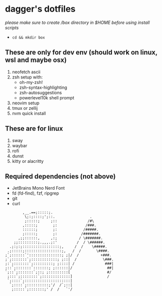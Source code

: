 # dagger's dotfiles

_please make sure to create /box directory in $HOME before using install scripts_
- `cd && mkdir box`

These are only for dev env (should work on linux, wsl and maybe osx)
---
1. neofetch ascii
2. zsh setup with:
    - oh-my-zsh!
    - zsh-syntax-highlighting
    - zsh-autosuggestions
    - powerlevel10k shell prompt
3. neovim setup
4. tmux or zellij
5. nvm quick install

These are for linux
---
1. sway
2. waybar
3. rofi
4. dunst
5. kitty or alacritty

Required dependencies (not above)
---
- JetBrains Mono Nerd Font
- fd (fd-find), fzf, ripgrep
- git
- curl

```
        ,__.==;:::::;.                            
         \;:;::::;';::.                .           
         ;:::::;     ;::              /#\          
        ,:::::;       ;:             /###.        
        ::::::;       ;:            /#####.       
        ;:::::;       ;:           /#######.      
      ,;;::::::,     ,:;          / \#######.     
    ;;:::::::::;.,,,.;:'         /  / \######.    
  .;:;:;:::::::::::::::::;,     /  /    \#####.   
 .;:::::;:::::::::::::::::;,   /  /       \####.  
;`;::::::`':::::::::::::::; ;|/  /          +###. 
;`;:::::::`;::::::::::::; ;::|  /            \###.
;:`;:::::::`;:::::::::; ;::::| /              ###|
;::`;:::::::`:::::::; ;::::::|/                ##| 
`;::`;:::::::`;::; ;:::::::::[                 #/  
 ;:::`;::::::::`;:::::::::::::]                /    
 `;::::`;:::::::::::::::::::::|                     
  `;::::`;::::::::::;'/  /`;::|                     
   ;:::::`;:::::::;' /  /   `'/                     
```
